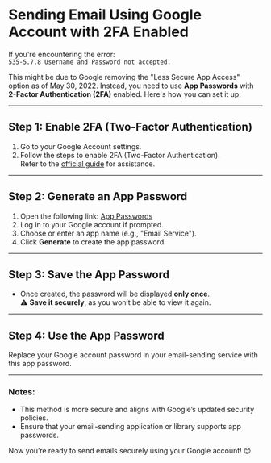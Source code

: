 # Sending Email Using Google Account with 2FA Enabled

If you're encountering the error:  
`535-5.7.8 Username and Password not accepted.`  

This might be due to Google removing the "Less Secure App Access" option as of May 30, 2022. Instead, you need to use **App Passwords** with **2-Factor Authentication (2FA)** enabled. Here's how you can set it up:

---

## Step 1: Enable 2FA (Two-Factor Authentication)
1. Go to your Google Account settings.
2. Follow the steps to enable 2FA (Two-Factor Authentication).  
   Refer to the [official guide](https://support.google.com/accounts/answer/185833?hl=ko&utm_source=google-account&utm_medium=search-screen) for assistance.

---

## Step 2: Generate an App Password
1. Open the following link: [App Passwords](https://myaccount.google.com/apppasswords)
2. Log in to your Google account if prompted.
3. Choose or enter an app name (e.g., "Email Service").
4. Click **Generate** to create the app password.

---

## Step 3: Save the App Password
- Once created, the password will be displayed **only once**.  
  ⚠️ **Save it securely**, as you won’t be able to view it again.


---

## Step 4: Use the App Password
Replace your Google account password in your email-sending service with this app password.

---

### Notes:
- This method is more secure and aligns with Google’s updated security policies.
- Ensure that your email-sending application or library supports app passwords.

Now you’re ready to send emails securely using your Google account! 😊

